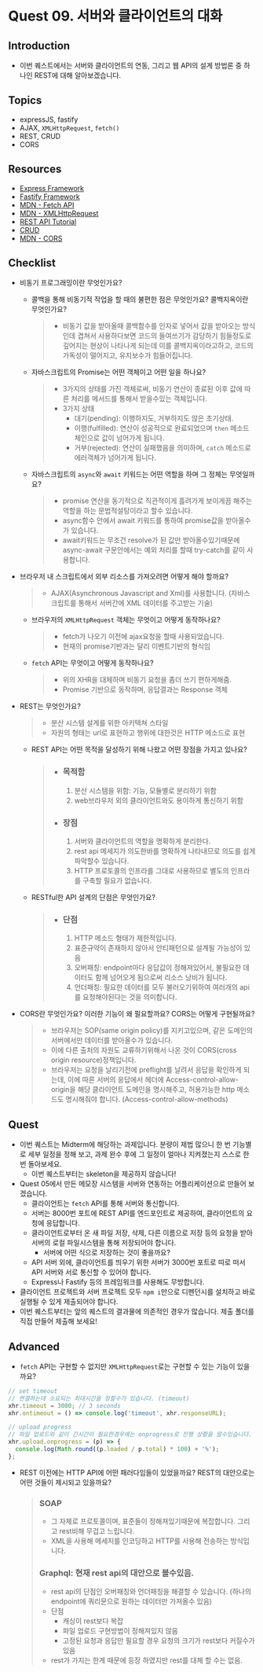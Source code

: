 # Quest 09. 서버와 클라이언트의 대화

## Introduction

- 이번 퀘스트에서는 서버와 클라이언트의 연동, 그리고 웹 API의 설계 방법론 중 하나인 REST에 대해 알아보겠습니다.

## Topics

- expressJS, fastify
- AJAX, `XMLHttpRequest`, `fetch()`
- REST, CRUD
- CORS

## Resources

- [Express Framework](http://expressjs.com/)
- [Fastify Framework](https://www.fastify.io/)
- [MDN - Fetch API](https://developer.mozilla.org/en-US/docs/Web/API/Fetch_API)
- [MDN - XMLHttpRequest](https://developer.mozilla.org/en-US/docs/Web/API/XMLHttpRequest)
- [REST API Tutorial](https://restfulapi.net/)
- [CRUD](https://en.wikipedia.org/wiki/Create,_read,_update_and_delete)
- [MDN - CORS](https://developer.mozilla.org/en-US/docs/Web/HTTP/CORS)

## Checklist

- 비동기 프로그래밍이란 무엇인가요?
  - 콜백을 통해 비동기적 작업을 할 때의 불편한 점은 무엇인가요? 콜백지옥이란 무엇인가요?
    > - 비동기 값을 받아올때 콜백함수를 인자로 넣어서 값을 받아오는 방식인데 겹쳐서 사용하다보면 코드의 들여쓰기가 감당하기 힘들정도로 깊어지는 현상이 나타나게 되는데 이를 콜백지옥이라고하고, 코드의 가독성이 떨어지고, 유지보수가 힘들어집니다.
  - 자바스크립트의 Promise는 어떤 객체이고 어떤 일을 하나요?
    > - 3가지의 상태를 가진 객체로써, 비동기 연산이 종료된 이후 값에 따른 처리를 메서드를 통해서 받을수있는 객체입니다.
    > - 3가지 상태
    >   - 대기(pending): 이행하지도, 거부하지도 않은 초기상태.
    >   - 이행(fulfilled): 연산이 성공적으로 완료되었으며 `then` 메소드 체인으로 값이 넘어가게 됩니다.
    >   - 거부(rejected): 연산이 실패했음을 의미하며, `catch` 메소드로 에러객체가 넘어가게 됩니다.
  - 자바스크립트의 `async`와 `await` 키워드는 어떤 역할을 하며 그 정체는 무엇일까요?
    > - promise 연산을 동기적으로 직관적이게 흘려가게 보이게끔 해주는 역할을 하는 문법적설탕이라고 할수 있습니다.
    > - async함수 안에서 await 키워드를 통하여 promise값을 받아올수가 있습니다.
    > - await키워드는 무조건 resolve가 된 값만 받아올수있기때문에 async-await 구문안에서는 예외 처리를 할때 try-catch를 같이 사용합니다.
- 브라우저 내 스크립트에서 외부 리소스를 가져오려면 어떻게 해야 할까요?

  > - AJAX(Asynchronous Javascript and Xml)를 사용합니다. (자바스크립트를 통해서 서버간에 XML 데이터를 주고받는 기술)

  - 브라우저의 `XMLHttpRequest` 객체는 무엇이고 어떻게 동작하나요?
    > - fetch가 나오기 이전에 ajax요청을 할때 사용되었습니다.
    > - 현재의 promise기반과는 달리 이벤트기반의 형식임
  - `fetch` API는 무엇이고 어떻게 동작하나요?
    > - 위의 XHR을 대체하며 비동기 요청을 좀더 쓰기 편하게해줌.
    > - Promise 기반으로 동작하며, 응답결과는 Response 객체

- REST는 무엇인가요?

  > - 분산 시스템 설계를 위한 아키텍쳐 스타일
  > - 자원의 형태는 url로 표현하고 행위에 대한것은 HTTP 메소드로 표현

  - REST API는 어떤 목적을 달성하기 위해 나왔고 어떤 장점을 가지고 있나요?

    > - ### 목적함
    >   1. 분산 시스템을 위함: 기능, 모듈별로 분리하기 위함
    >   2. web브라우저 외의 클라이언트와도 용이하게 통신하기 위함
    > - ### 장점
    >   1. 서버와 클라이언트의 역할을 명확하게 분리한다.
    >   2. rest api 메세지가 의도한바를 명확하게 나타내므로 의도를 쉽게 파악할수 있습니다.
    >   3. HTTP 프로토콜의 인프라를 그대로 사용하므로 별도의 인프라를 구축할 필요가 없습니다.

  - RESTful한 API 설계의 단점은 무엇인가요?
    > - ### 단점
    >   1. HTTP 메소드 형태가 제한적입니다.
    >   2. 표준규약이 존재하지 않아서 안티패턴으로 설계될 가능성이 있음
    >   3. 오버패칭: endpoint마다 응답값이 정해져있어서, 불필요한 데이터도 함께 넘어오게 됨으로써 리소스 낭비가 됩니다.
    >   4. 언더패칭: 필요한 데이터를 모두 불러오기위하여 여러개의 api를 요청해야된다는 것을 의미합니다.

- CORS란 무엇인가요? 이러한 기능이 왜 필요할까요? CORS는 어떻게 구현될까요?
  > - 브라우저는 SOP(same origin policy)를 지키고있으며, 같은 도메인의 서버에서만 데이터를 받아올수가 있습니다.
  > - 이에 다른 출처의 자원도 교류하기위해서 나온 것이 CORS(cross origin resource)정책입니다.
  > - 브라우저는 요청을 날리기전에 preflight를 날려서 응답을 확인하게 되는데, 이에 따른 서버의 응답에서 헤더에 Access-control-allow-origin을 해당 클라이언트 도메인을 명시해주고, 허용가능한 http 메소드도 명시해줘야 합니다. (Access-control-allow-methods)

## Quest

- 이번 퀘스트는 Midterm에 해당하는 과제입니다. 분량이 제법 많으니 한 번 기능별로 세부 일정을 정해 보고, 과제 완수 후에 그 일정이 얼마나 지켜졌는지 스스로 한 번 돌아보세요.
  - 이번 퀘스트부터는 skeleton을 제공하지 않습니다!
- Quest 05에서 만든 메모장 시스템을 서버와 연동하는 어플리케이션으로 만들어 보겠습니다.
  - 클라이언트는 `fetch` API를 통해 서버와 통신합니다.
  - 서버는 8000번 포트에 REST API를 엔드포인트로 제공하여, 클라이언트의 요청에 응답합니다.
  - 클라이언트로부터 온 새 파일 저장, 삭제, 다른 이름으로 저장 등의 요청을 받아 서버의 로컬 파일시스템을 통해 저장되어야 합니다.
    - 서버에 어떤 식으로 저장하는 것이 좋을까요?
  - API 서버 외에, 클라이언트를 띄우기 위한 서버가 3000번 포트로 따로 떠서 API 서버와 서로 통신할 수 있어야 합니다.
  - Express나 Fastify 등의 프레임워크를 사용해도 무방합니다.
- 클라이언트 프로젝트와 서버 프로젝트 모두 `npm i`만으로 디펜던시를 설치하고 바로 실행될 수 있게 제출되어야 합니다.
- 이번 퀘스트부터는 앞의 퀘스트의 결과물에 의존적인 경우가 많습니다. 제출 폴더를 직접 만들어 제출해 보세요!

## Advanced

- `fetch` API는 구현할 수 없지만 `XMLHttpRequest`로는 구현할 수 있는 기능이 있을까요?

```js
// set timeout
// 연결하는데 소요되는 최대시간을 정할수가 있습니다. (timeout)
xhr.timeout = 3000; // 3 seconds
xhr.ontimeout = () => console.log('timeout', xhr.responseURL);

// upload progress
// 파일 업로드와 같이 긴시간이 필요한경우에는 onprogress로 진행 상황을 알수있습니다.
xhr.upload.onprogress = (p) => {
  console.log(Math.round((p.loaded / p.total) * 100) + '%');
};
```

- REST 이전에는 HTTP API에 어떤 패러다임들이 있었을까요? REST의 대안으로는 어떤 것들이 제시되고 있을까요?
  > ### SOAP
  >
  > - 그 자체로 프로토콜이며, 표준들이 정해져있기때문에 복잡합니다. 그리고 rest비해 무겁고 느립니다.
  > - XML을 사용해 메세지를 인코딩하고 HTTP를 사용해 전송하는 방식입니다.
  >
  > ### Graphql: 현재 rest api의 대안으로 볼수있음.
  >
  > - rest api의 단점인 오버패칭와 언더패칭을 해결할 수 있습니다. (하나의 endpoint에 쿼리문으로 원하는 데이터만 가져올수 있음)
  > - 단점
  >   - 캐싱이 rest보다 복잡
  >   - 파일 업로드 구현방법이 정해져있지 않음
  >   - 고정된 요청과 응답만 필요할 경우 요청의 크기가 rest보다 커질수가 있음
  > - rest가 가지는 한계 때문에 등장 하였지만 rest를 대체 할 수는 없음.
